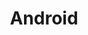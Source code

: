 ---
title: Android
desc: Android is an open source mobile operating system by Google.
_links:
  self:
    href: /os/android/
---